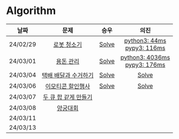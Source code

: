 # Algorithm

|**날짜**|**문제**|**승우**|**의진**|
|:-----:|:-----:|:-----:|:-----:|
|24/02/29| [로봇 청소기](https://www.acmicpc.net/problem/14503) | <a href="강승우/로봇 청소기.md">Solve</a> | <a href="김의진/14503.py">python3: 44ms<br>pypy3: 116ms</a> |
|24/03/01| [용돈 관리](https://www.acmicpc.net/problem/6236) | <a href="강승우/용돈 관리.md">Solve</a> | <a href="김의진/6236.py">python3: 4036ms<br>pypy3: 176ms</a> |
|24/03/04| [택배 배달과 수거하기](https://school.programmers.co.kr/learn/courses/30/lessons/150369) | <a href="강승우/택배 배달과 수거하기.md">Solve</a> | <a href="김의진/2023kakao_택배.py">Solve</a> |
|24/03/06| [이모티콘 할인행사](https://school.programmers.co.kr/learn/courses/30/lessons/150368) | <a href="강승우/이모티콘 할인행사.md">Solve</a> | <a href="김의진/2023kakao_이모티콘.py">Solve</a> |
|24/03/07| [두 큐 합 같게 만들기](https://school.programmers.co.kr/learn/courses/30/lessons/118667) |  |  |
|24/03/08| [양궁대회](https://school.programmers.co.kr/learn/courses/30/lessons/92342) |  |  |
|24/03/11| 
|24/03/13| 
